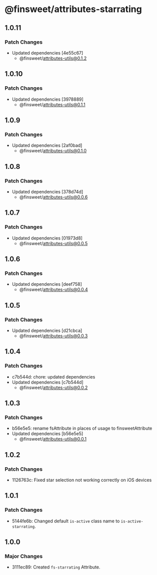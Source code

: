 # @finsweet/attributes-starrating

## 1.0.11

### Patch Changes

- Updated dependencies [4e55c67]
  - @finsweet/attributes-utils@0.1.2

## 1.0.10

### Patch Changes

- Updated dependencies [3978889]
  - @finsweet/attributes-utils@0.1.1

## 1.0.9

### Patch Changes

- Updated dependencies [2af0bad]
  - @finsweet/attributes-utils@0.1.0

## 1.0.8

### Patch Changes

- Updated dependencies [378d74d]
  - @finsweet/attributes-utils@0.0.6

## 1.0.7

### Patch Changes

- Updated dependencies [01973d8]
  - @finsweet/attributes-utils@0.0.5

## 1.0.6

### Patch Changes

- Updated dependencies [deef758]
  - @finsweet/attributes-utils@0.0.4

## 1.0.5

### Patch Changes

- Updated dependencies [d21cbca]
  - @finsweet/attributes-utils@0.0.3

## 1.0.4

### Patch Changes

- c7b544d: chore: updated dependencies
- Updated dependencies [c7b544d]
  - @finsweet/attributes-utils@0.0.2

## 1.0.3

### Patch Changes

- b56e5e5: rename fsAttribute in places of usage to finsweetAttribute
- Updated dependencies [b56e5e5]
  - @finsweet/attributes-utils@0.0.1

## 1.0.2

### Patch Changes

- 1126763c: Fixed star selection not working correctly on iOS devices

## 1.0.1

### Patch Changes

- 5144fe6b: Changed default `is-active` class name to `is-active-starrating`.

## 1.0.0

### Major Changes

- 3111ec89: Created `fs-starrating` Attribute.
